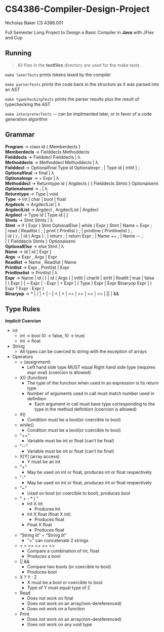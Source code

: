 # CS4386-Compiler-Design-Project

Nicholas Baker
CS 4386.001

Full Semester Long Project to Design a Basic Compiler in **Java** with JFlex and Cup

## Running
> All files in the **testfiles** directory are used for the make tests.

`make lexerTests` prints tokens lexed by the compiler

`make parserTests` prints the code back in the structure as it was parsed into an AST

`make typeCheckingTests` prints the parser results plus the result of typechecking the AST

`make interpreterTests` -- can be implimented later, or in favor of a code generation algorithm

## Grammar
**Program** → class id { Memberdecls }  
**Memberdecls** → Fielddecls Methoddecls  
**Fielddecls** → Fielddecl Fielddecls | λ  
**Methoddecls** → Methoddecl Methoddecls | λ  
**Fielddecl** → Optionalfinal Type id Optionalexpr ; | Type id [ intlit ] ;  
**Optionalfinal** → final | λ  
**Optionalexpr** → = Expr | λ  
**Methoddecl** → Returntype id ( Argdecls ) { Fielddecls Stmts } Optionalsemi  
**Optionalsemi** → ; | λ  
**Returntype** → Type | void  
**Type** → int | char | bool | float  
**Argdecls** → ArgdeclList | λ  
**ArgdeclList** → Argdecl , ArgdeclList | Argdecl  
**Argdecl** → Type id | Type id [ ]  
**Stmts** → Stmt Stmts | λ  
**Stmt** → if ( Expr ) Stmt OptionalElse | while ( Expr ) Stmt | Name = Expr ;  
| read ( Readlist ) ; | print ( Printlist ) ; | printline ( Printlinelist ) ;  
| id ( ) ; | id ( Args ) ; | return ; | return Expr ; | Name ++ ; | Name -- ;  
| { Fielddecls Stmts } Optionalsemi  
**OptionalElse** → else Stmt | λ  
**Name** → id | id [ Expr ]  
**Args** → Expr , Args | Expr  
**Readlist** → Name , Readlist | Name  
**Printlist** → Expr , Printlist | Expr  
**Printlinelist** → Printlist | λ  
**Expr** → Name | id ( ) | id ( Args ) | intlit | charlit | strlit | floatlit | true | false  
| ( Expr ) | ~ Expr | - Expr | + Expr | ( Type ) Expr | Expr Binaryop Expr | ( Expr ? Expr : Expr )  
**Binaryop** → * | / | + | - | < | > | <= | >= | == | <> | || | &&  


## Type Rules
**Implicit Coercion**  
- int
  - int → bool (0 → false, !0 → true)
  - int → float
- String
  - All types can be coerced to string with the exception of arrays
- Operators
  - = (assignment)
    - Left hand side type MUST equal Right hand side type (requires expr eval) (coercion is allowed)
  - X() (function)
    - The type of the function when used in an expression is its return type
    - Number of arguments used in call must match number used in definition
      - Each argument in call must have type corresponding to the type in the method definition (coercion is allowed)
  - if()
    - Condition must be a bool(or coercible to bool)
  - while()
    - Condition must be a bool(or coercible to bool)
  - "++"
    - Variable must be int or float (can’t be final)
  - "--"
    - Variable must be int or float (can’t be final)
  - X[Y] (array access)
    - Y must be an int
  - "+"
    - May be used on int or float, produces int or float respectively
  - "-"
    - May be used on int or float, produces int or float respectively
  - "~"
    - Used on bool (or coercible to bool), produces bool
  - " + - * / "
    - Int X int
      - Produces int
    - Int X float (float X int)
      - Produces float
    - Float X float
      - Produces float
  - “String lit” + “String lit”
    - "+" can concatenate 2 strings
  - < > <= >= == <>
    - Compare a combination of int, float
    - Produces a bool
  - || &&
    - Compare two bools (or coercible to bool)
    - Produces bool
  - X ? Y : Z
    - X must be a bool or coercible to bool
    - Type of Y must equal type of Z
  - Read
    - Does not work on final
    - Does not work on an array(non-dereferenced)
    - Does not work on a function
  - Print
    - Does not work on an array(non-dereferenced)
    - Does not work on any void type